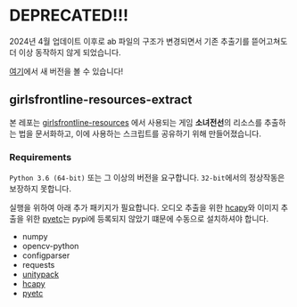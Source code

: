 # DEPRECATED!!!

2024년 4월 업데이트 이후로 ab 파일의 구조가 변경되면서 기존 추출기를 뜯어고쳐도 더 이상 동작하지 않게 되었습니다.

[여기](https://github.com/36base/resource-manager)에서 새 버전을 볼 수 있습니다!

## girlsfrontline-resources-extract

본 레포는 [girlsfrontline-resources](https://github.com/36base/girlsfrontline-resources) 에서 사용되는 게임 **소녀전선**의 리소스를 추출하는 법을 문서화하고, 이에 사용하는 스크립트를 공유하기 위해 만들어졌습니다.

### Requirements

`Python 3.6 (64-bit)` 또는 그 이상의 버전을 요구합니다. `32-bit`에서의 정상작동은 보장하지 못합니다.

실행을 위하여 아래 추가 패키지가 필요합니다. 오디오 추출을 위한 [hcapy](https://github.com/krepe-suZette/hcapy)와 이미지 추출을 위한 [pyetc](https://github.com/krepe-suZette/pyetc)는 pypi에 등록되지 않았기 떄문에 수동으로 설치하셔야 합니다.
* numpy
* opencv-python
* configparser
* requests
* [unitypack](https://github.com/HearthSim/UnityPack)
* [hcapy](https://github.com/krepe-suZette/hcapy)
* [pyetc](https://github.com/krepe-suZette/pyetc)
